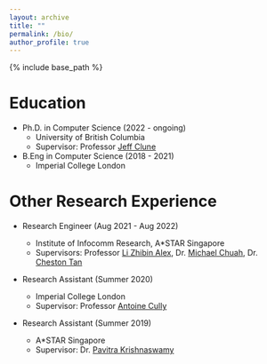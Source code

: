 ```yaml
---
layout: archive
title: ""
permalink: /bio/
author_profile: true
---
```


{% include base_path %}

Education
======
* Ph.D. in Computer Science (2022 - ongoing)
  * University of British Columbia
  * Supervisor: Professor [Jeff Clune](http://jeffclune.com/)
* B.Eng in Computer Science (2018 - 2021)
  * Imperial College London

Other Research Experience
======
* Research Engineer (Aug 2021 - Aug 2022)
  * Institute of Infocomm Research, A*STAR Singapore
  * Supervisors: Professor [Li Zhibin Alex](https://scholar.google.com/citations?user=PrJjrjIAAAAJ&hl=en), Dr. [Michael Chuah](http://pixelhub.me/mcx), Dr. [Cheston Tan](https://scholar.google.com.sg/citations?user=Up0UYEYAAAAJ&hl=en)

* Research Assistant (Summer 2020)
  * Imperial College London
  * Supervisor: Professor [Antoine Cully](https://www.antoinecully.com/)

* Research Assistant (Summer 2019)
  * A*STAR Singapore
  * Supervisor: Dr. [Pavitra Krishnaswamy](https://www.semanticscholar.org/author/Pavitra-Krishnaswamy/33428484)
